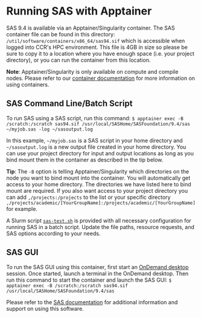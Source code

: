 # Running SAS with Apptainer

SAS 9.4 is available via an Apptainer/Singularity container. The SAS container file can be found in this directory: `/util/software/containers/x86_64/sas94.sif` which is accessible when logged into CCR's HPC environment.  This file is 4GB in size so please be sure to copy it to a location where you have enough space (i.e. your project directory), or you can run the container from this location.

**Note**: Apptainer/Singularity is only available on compute and compile nodes. Please refer to our [container documentation](https://docs.ccr.buffalo.edu/en/latest/howto/containerization/) for more information on using containers.

## SAS Command Line/Batch Script

To run SAS using a SAS script, run this command: `$ apptainer exec -B /scratch:/scratch sas94.sif /usr/local/SASHome/SASFoundation/9.4/sas ~/myjob.sas -log ~/sasoutput.log` 

In this example, `~/myjob.sas` is a SAS script in your home directory and `~/sasoutput.log` is a new output file created in your home directory. You can use your project directory for input and output locations as long as you bind mount them in the container as described in the tip below.

**Tip**: The `-B` option is telling Apptainer/Singularity which directories on the node you want to bind mount into the container. You will automatically get access to your home directory. The directories we have listed here to bind mount are required. If you also want access to your project directory you can add `,/projects:/projects` to the list or your specific directory `,/projects/academic/[YourGroupName]:/projects/academic/[YourGroupName]` for example.

A Slurm script [`sas-test.sh`](./sas-test.sh) is provided with all necessary configuration for running SAS in a batch script. Update the file paths, resource requests, and SAS options according to your needs.

## SAS GUI

To run the SAS GUI using this container, first start an [OnDemand desktop](https://docs.ccr.buffalo.edu/en/latest/portals/ood/#interactive-apps) session. Once started, launch a terminal in the OnDemand desktop. Then run this command to start the container and launch the SAS GUI: `$ apptainer exec -B /scratch:/scratch sas94.sif /usr/local/SASHome/SASFoundation/9.4/sas`

Please refer to the [SAS documentation](https://support.sas.com/en/documentation.html) for additional information and support on using this software.
